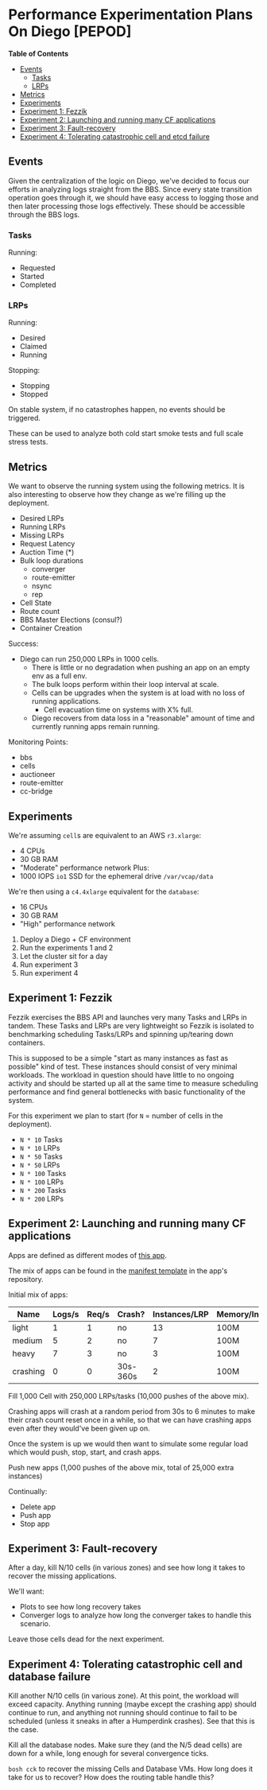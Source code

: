 # Performance Experimentation Plans On Diego [PEPOD]

**Table of Contents**

- [Events](#events)
  - [Tasks](#tasks)
  - [LRPs](#lrps)
- [Metrics](#metrics)
- [Experiments](#experiments)
- [Experiment 1: Fezzik](#experiment-1-fezzik)
- [Experiment 2: Launching and running many CF applications](#experiment-2-launching-and-running-many-cf-applications)
- [Experiment 3: Fault-recovery](#experiment-3-fault-recovery)
- [Experiment 4: Tolerating catastrophic cell and etcd failure](#experiment-4-tolerating-catastrophic-cell-and-etcd-failure)


## Events

Given the centralization of the logic on Diego, we've decided to focus our
efforts in analyzing logs straight from the BBS. Since every state transition
operation goes through it, we should have easy access to logging those and then
later processing those logs effectively. These should be accessible through the
BBS logs.

### Tasks

Running:
- Requested
- Started
- Completed

### LRPs

Running:
- Desired
- Claimed
- Running

Stopping:
- Stopping
- Stopped

On stable system, if no catastrophes happen, no events should be triggered.

These can be used to analyze both cold start smoke tests and full scale stress
tests.

## Metrics

We want to observe the running system using the following metrics. It is also
interesting to observe how they change as we're filling up the deployment.

- Desired LRPs
- Running LRPs
- Missing LRPs
- Request Latency
- Auction Time (\*)
- Bulk loop durations
  - converger
  - route-emitter
  - nsync
  - rep
- Cell State
- Route count
- BBS Master Elections (consul?)
- Container Creation

Success:

- Diego can run 250,000 LRPs in 1000 cells.
  - There is little or no degradation when pushing an app on an empty env as a full env.
  - The bulk loops perform within their loop interval at scale.
  - Cells can be upgrades when the system is at load with no loss of running applications.
    - Cell evacuation time on systems with X% full.
  - Diego recovers from data loss in a "reasonable" amount of time and currently running apps remain running.

Monitoring Points:

- bbs
- cells
- auctioneer
- route-emitter
- cc-bridge

## Experiments

We're assuming `cell`s are equivalent to an AWS `r3.xlarge`:
* 4 CPUs
* 30 GB RAM
* "Moderate" performance network
Plus:
* 1000 IOPS `io1` SSD for the ephemeral drive `/var/vcap/data`

We're then using a `c4.4xlarge` equivalent for the `database`:
* 16 CPUs
* 30 GB RAM
* "High" performance network

1. Deploy a Diego + CF environment
2. Run the experiments 1 and 2
3. Let the cluster sit for a day
4. Run experiment 3
5. Run experiment 4

## Experiment 1: Fezzik

Fezzik exercises the BBS API and launches very many Tasks and LRPs in tandem.
These Tasks and LRPs are very lightweight so Fezzik is isolated to benchmarking
scheduling Tasks/LRPs and spinning up/tearing down containers.

This is supposed to be a simple "start as many instances as fast as possible"
kind of test.  These instances should consist of very minimal workloads.
The workload in question should have little to no ongoing activity and should
be started up all at the same time to measure scheduling performance and find
general bottlenecks with basic functionality of the system.

For this experiment we plan to start (for `N` = number of cells in the deployment).

- `N * 10` Tasks
- `N * 10` LRPs
- `N * 50` Tasks
- `N * 50` LRPs
- `N * 100` Tasks
- `N * 100` LRPs
- `N * 200` Tasks
- `N * 200` LRPs


## Experiment 2: Launching and running many CF applications

Apps are defined as different modes of [this app](https://github.com/cloudfoundry-incubator/diego-performance-app/tree/master/stress-test/stress-app).

The mix of apps can be found in the [manifest
template](https://github.com/cloudfoundry-incubator/diego-performance-app/blob/master/stress-test/stress-app/manifest.yml.template)
in the app's repository.

Initial mix of apps:

| Name     | Logs/s   | Req/s   | Crash?   | Instances/LRP   | Memory/Instance |
|----------|----------|---------|----------|-----------------|---------------- |
| light    | 1        | 1       | no       | 13              | 100M            |
| medium   | 5        | 2       | no       | 7               | 100M            |
| heavy    | 7        | 3       | no       | 3               | 100M            |
| crashing | 0        | 0       | 30s-360s | 2               | 100M            |

Fill 1,000 Cell with 250,000 LRPs/tasks (10,000 pushes of the above mix).

Crashing apps will crash at a random period from 30s to 6 minutes to make their
crash count reset once in a while, so that we can have crashing apps even after
they would've been given up on.

Once the system is up we would then want to simulate some regular load which
would push, stop, start, and crash apps.

Push new apps (1,000 pushes of the above mix, total of 25,000 extra instances)

Continually:
- Delete app
- Push app
- Stop app

## Experiment 3: Fault-recovery

After a day, kill N/10 cells (in various zones) and see how long it takes to recover the missing applications.

We'll want:
- Plots to see how long recovery takes
- Converger logs to analyze how long the converger takes to handle this scenario.

Leave those cells dead for the next experiment.

## Experiment 4: Tolerating catastrophic cell and database failure

Kill another N/10 cells (in various zone).  At this point, the workload will
exceed capacity.  Anything running (maybe except the crashing app) should
continue to run, and anything not running should continue to fail to be
scheduled (unless it sneaks in after a Humperdink crashes).  See that this is
the case.

Kill all the database nodes.  Make sure they (and the N/5 dead cells) are down
for a while, long enough for several convergence ticks.

`bosh cck` to recover the missing Cells and Database VMs.  How long does it
take for us to recover?  How does the routing table handle this?
